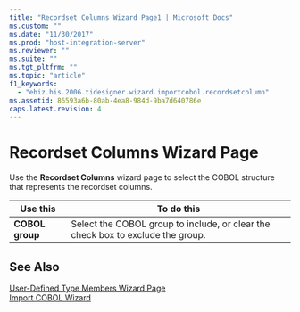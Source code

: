 ```yaml
---
title: "Recordset Columns Wizard Page1 | Microsoft Docs"
ms.custom: ""
ms.date: "11/30/2017"
ms.prod: "host-integration-server"
ms.reviewer: ""
ms.suite: ""
ms.tgt_pltfrm: ""
ms.topic: "article"
f1_keywords: 
  - "ebiz.his.2006.tidesigner.wizard.importcobol.recordsetcolumn"
ms.assetid: 86593a6b-80ab-4ea8-984d-9ba7d640786e
caps.latest.revision: 4
---
```

# Recordset Columns Wizard Page
Use the **Recordset Columns** wizard page to select the COBOL structure that represents the recordset columns.  
  
|Use this|To do this|  
|--------------|----------------|  
|**COBOL group**|Select the COBOL group to include, or clear the check box to exclude the group.|  
  
## See Also  
 [User-Defined Type Members Wizard Page](../HIS2010/user-defined-type-members-wizard-page1.md)   
 [Import COBOL Wizard](../HIS2010/import-cobol-wizard1.md)
